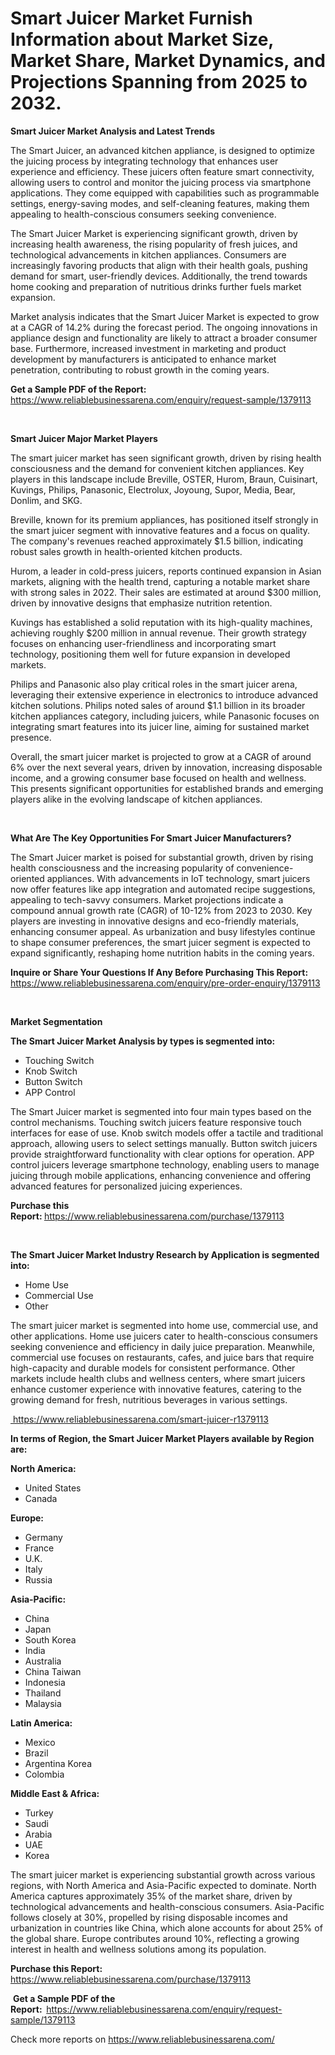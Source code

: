 <p><h1>Smart Juicer Market Furnish Information about Market Size, Market Share, Market Dynamics, and Projections Spanning from 2025 to 2032.</h1></p><p><strong>Smart Juicer Market Analysis and Latest Trends</strong></p>
<p><p>The Smart Juicer, an advanced kitchen appliance, is designed to optimize the juicing process by integrating technology that enhances user experience and efficiency. These juicers often feature smart connectivity, allowing users to control and monitor the juicing process via smartphone applications. They come equipped with capabilities such as programmable settings, energy-saving modes, and self-cleaning features, making them appealing to health-conscious consumers seeking convenience.</p><p>The Smart Juicer Market is experiencing significant growth, driven by increasing health awareness, the rising popularity of fresh juices, and technological advancements in kitchen appliances. Consumers are increasingly favoring products that align with their health goals, pushing demand for smart, user-friendly devices. Additionally, the trend towards home cooking and preparation of nutritious drinks further fuels market expansion.</p><p>Market analysis indicates that the Smart Juicer Market is expected to grow at a CAGR of 14.2% during the forecast period. The ongoing innovations in appliance design and functionality are likely to attract a broader consumer base. Furthermore, increased investment in marketing and product development by manufacturers is anticipated to enhance market penetration, contributing to robust growth in the coming years.</p></p>
<p><strong>Get a Sample PDF of the Report:&nbsp;</strong> <a href="https://www.reliablebusinessarena.com/enquiry/request-sample/1379113?utm_campaign=3270&utm_medium=2&utm_source=Github&utm_content=ia&utm_term=04042025&utm_id=smart-juicer">https://www.reliablebusinessarena.com/enquiry/request-sample/1379113</a></p>
<p>&nbsp;</p>
<p><strong>Smart Juicer Major Market Players</strong></p>
<p><p>The smart juicer market has seen significant growth, driven by rising health consciousness and the demand for convenient kitchen appliances. Key players in this landscape include Breville, OSTER, Hurom, Braun, Cuisinart, Kuvings, Philips, Panasonic, Electrolux, Joyoung, Supor, Media, Bear, Donlim, and SKG.</p><p>Breville, known for its premium appliances, has positioned itself strongly in the smart juicer segment with innovative features and a focus on quality. The company's revenues reached approximately $1.5 billion, indicating robust sales growth in health-oriented kitchen products. </p><p>Hurom, a leader in cold-press juicers, reports continued expansion in Asian markets, aligning with the health trend, capturing a notable market share with strong sales in 2022. Their sales are estimated at around $300 million, driven by innovative designs that emphasize nutrition retention. </p><p>Kuvings has established a solid reputation with its high-quality machines, achieving roughly $200 million in annual revenue. Their growth strategy focuses on enhancing user-friendliness and incorporating smart technology, positioning them well for future expansion in developed markets. </p><p>Philips and Panasonic also play critical roles in the smart juicer arena, leveraging their extensive experience in electronics to introduce advanced kitchen solutions. Philips noted sales of around $1.1 billion in its broader kitchen appliances category, including juicers, while Panasonic focuses on integrating smart features into its juicer line, aiming for sustained market presence.</p><p>Overall, the smart juicer market is projected to grow at a CAGR of around 6% over the next several years, driven by innovation, increasing disposable income, and a growing consumer base focused on health and wellness. This presents significant opportunities for established brands and emerging players alike in the evolving landscape of kitchen appliances.</p></p>
<p>&nbsp;</p>
<p><strong>What Are The Key Opportunities For Smart Juicer Manufacturers?</strong></p>
<p><p>The Smart Juicer market is poised for substantial growth, driven by rising health consciousness and the increasing popularity of convenience-oriented appliances. With advancements in IoT technology, smart juicers now offer features like app integration and automated recipe suggestions, appealing to tech-savvy consumers. Market projections indicate a compound annual growth rate (CAGR) of 10-12% from 2023 to 2030. Key players are investing in innovative designs and eco-friendly materials, enhancing consumer appeal. As urbanization and busy lifestyles continue to shape consumer preferences, the smart juicer segment is expected to expand significantly, reshaping home nutrition habits in the coming years.</p></p>
<p><strong>Inquire or Share Your Questions If Any Before Purchasing This Report:</strong> <a href="https://www.reliablebusinessarena.com/enquiry/pre-order-enquiry/1379113?utm_campaign=3270&utm_medium=2&utm_source=Github&utm_content=ia&utm_term=04042025&utm_id=smart-juicer">https://www.reliablebusinessarena.com/enquiry/pre-order-enquiry/1379113</a></p>
<p>&nbsp;</p>
<p><strong>Market Segmentation</strong></p>
<p><strong>The Smart Juicer Market Analysis by types is segmented into:</strong></p>
<p><ul><li>Touching Switch</li><li>Knob Switch</li><li>Button Switch</li><li>APP Control</li></ul></p>
<p><p>The Smart Juicer market is segmented into four main types based on the control mechanisms. Touching switch juicers feature responsive touch interfaces for ease of use. Knob switch models offer a tactile and traditional approach, allowing users to select settings manually. Button switch juicers provide straightforward functionality with clear options for operation. APP control juicers leverage smartphone technology, enabling users to manage juicing through mobile applications, enhancing convenience and offering advanced features for personalized juicing experiences.</p></p>
<p><strong>Purchase this Report:&nbsp;</strong><a href="https://www.reliablebusinessarena.com/purchase/1379113?utm_campaign=3270&utm_medium=2&utm_source=Github&utm_content=ia&utm_term=04042025&utm_id=smart-juicer">https://www.reliablebusinessarena.com/purchase/1379113</a></p>
<p>&nbsp;</p>
<p><strong>The Smart Juicer Market Industry Research by Application is segmented into:</strong></p>
<p><ul><li>Home Use</li><li>Commercial Use</li><li>Other</li></ul></p>
<p><p>The smart juicer market is segmented into home use, commercial use, and other applications. Home use juicers cater to health-conscious consumers seeking convenience and efficiency in daily juice preparation. Meanwhile, commercial use focuses on restaurants, cafes, and juice bars that require high-capacity and durable models for consistent performance. Other markets include health clubs and wellness centers, where smart juicers enhance customer experience with innovative features, catering to the growing demand for fresh, nutritious beverages in various settings.</p></p>
<p><a href="https://www.reliablebusinessarena.com/smart-juicer-r1379113?utm_campaign=3270&utm_medium=2&utm_source=Github&utm_content=ia&utm_term=04042025&utm_id=smart-juicer">&nbsp;https://www.reliablebusinessarena.com/smart-juicer-r1379113</a></p>
<p><strong>In terms of Region, the Smart Juicer Market Players available by Region are:</strong></p>
<p>
    <p> <strong> North America: </strong>
        <ul>
            <li>United States</li>
            <li>Canada</li>
        </ul>
        </p> 
    <p> <strong> Europe: </strong>
        <ul>
            <li>Germany</li>
            <li>France</li>
            <li>U.K.</li>
            <li>Italy</li>
            <li>Russia</li>
        </ul>
        </p> 
    <p> <strong> Asia-Pacific: </strong>
        <ul>
            <li>China</li>
            <li>Japan</li>
            <li>South Korea</li>
            <li>India</li>
            <li>Australia</li>
            <li>China Taiwan</li>
            <li>Indonesia</li>
            <li>Thailand</li>
            <li>Malaysia</li>
        </ul>
        </p> 
    <p> <strong> Latin America: </strong>
        <ul>
            <li>Mexico</li>
            <li>Brazil</li>
            <li>Argentina Korea</li>
            <li>Colombia</li>
        </ul>
        </p> 
    <p> <strong> Middle East & Africa: </strong>
        <ul>
            <li>Turkey</li>
            <li>Saudi</li>
            <li>Arabia</li>
            <li>UAE</li>
            <li>Korea</li>
        </ul>
    </p>
    </p>
<p><p>The smart juicer market is experiencing substantial growth across various regions, with North America and Asia-Pacific expected to dominate. North America captures approximately 35% of the market share, driven by technological advancements and health-conscious consumers. Asia-Pacific follows closely at 30%, propelled by rising disposable incomes and urbanization in countries like China, which alone accounts for about 25% of the global share. Europe contributes around 10%, reflecting a growing interest in health and wellness solutions among its population.</p></p>
<p><strong>Purchase this Report: </strong><a href="https://www.reliablebusinessarena.com/purchase/1379113?utm_campaign=3270&utm_medium=2&utm_source=Github&utm_content=ia&utm_term=04042025&utm_id=smart-juicer">https://www.reliablebusinessarena.com/purchase/1379113</a></p>
<p>&nbsp;<strong>Get a Sample PDF of the Report:&nbsp;&nbsp;</strong><a href="https://www.reliablebusinessarena.com/enquiry/request-sample/1379113?utm_campaign=3270&utm_medium=2&utm_source=Github&utm_content=ia&utm_term=04042025&utm_id=smart-juicer">https://www.reliablebusinessarena.com/enquiry/request-sample/1379113</a></p>
<p><strong></strong></p>
<p>Check more reports on <a href="https://www.reliablebusinessarena.com/?utm_campaign=3270&utm_medium=2&utm_source=Github&utm_content=ia&utm_term=04042025&utm_id=smart-juicer">https://www.reliablebusinessarena.com/</a></p>